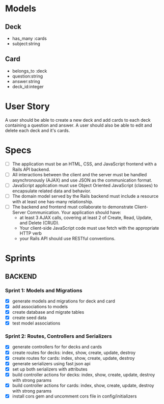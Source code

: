 # Models

## Deck
- has_many :cards
- subject:string

## Card
- belongs_to :deck
- question:string
- answer:string
- deck_id:integer

# User Story
A user should be able to create a new deck and add cards to each deck containing a question and answer. A user should also be able to edit and delete each deck and it's cards.

# Specs

- [ ] The application must be an HTML, CSS, and JavaScript frontend with a Rails API backend.
- [ ] All interactions between the client and the server must be handled asynchronously (AJAX) and use JSON as the communication format.
- [ ] JavaScript application must use Object Oriented JavaScript (classes) to encapsulate related data and behavior.
- [ ] The domain model served by the Rails backend must include a resource with at least one has-many relationship.
- [ ] The backend and frontend must collaborate to demonstrate Client-Server Communication. Your application should have:
  - at least 3 AJAX calls, covering at least 2 of Create, Read, Update, and Delete (CRUD).
  - Your client-side JavaScript code must use fetch with the appropriate HTTP verb
  - your Rails API should use RESTful conventions.

# Sprints

## BACKEND
### Sprint 1: Models and Migrations
- [x] generate models and migrations for deck and card
- [x] add associations to models
- [x] create database and migrate tables
- [x] create seed data
- [x] test model associations

### Sprint 2: Routes, Controllers and Serializers
- [x] generate controllers for for decks and cards
- [x] create routes for decks: index, show, create, update, destroy
- [x] create routes for cards: index, show, create, update, destroy
- [x] generate serializers using fast json api
- [x] set up both serializers with attributes
- [x] build controller actions for decks: index, show, create, update, destroy with strong params
- [x] build controller actions for cards: index, show, create, update, destroy with strong params
- [x] install cors gem and uncomment cors file in config/initializers
